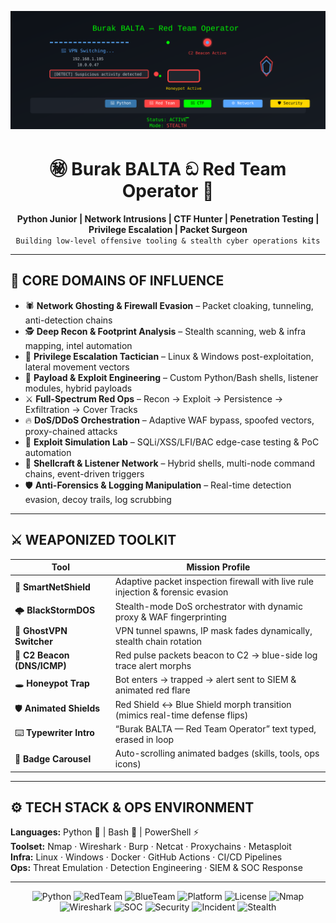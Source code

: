 ![header](./header.svg)

<h1 align="center"> ㊙️ Burak BALTA ඞ Red Team Operator 🥋 </h1>

<p align="center">
<b>Python Junior | Network Intrusions | CTF Hunter | Penetration Testing | Privilege Escalation | Packet Surgeon</b><br>
<code>Building low-level offensive tooling & stealth cyber operations kits</code>
</p>

---

## 🧠 CORE DOMAINS OF INFLUENCE
- 🕷️ **Network Ghosting & Firewall Evasion** – Packet cloaking, tunneling, anti-detection chains  
- 🕵️ **Deep Recon & Footprint Analysis** – Stealth scanning, web & infra mapping, intel automation  
- 🚪 **Privilege Escalation Tactician** – Linux & Windows post-exploitation, lateral movement vectors  
- 🧰 **Payload & Exploit Engineering** – Custom Python/Bash shells, listener modules, hybrid payloads  
- ⚔️ **Full-Spectrum Red Ops** – Recon → Exploit → Persistence → Exfiltration → Cover Tracks  
- 🔥 **DoS/DDoS Orchestration** – Adaptive WAF bypass, spoofed vectors, proxy-chained attacks  
- 🧪 **Exploit Simulation Lab** – SQLi/XSS/LFI/BAC edge-case testing & PoC automation  
- 🐚 **Shellcraft & Listener Network** – Hybrid shells, multi-node command chains, event-driven triggers  
- 🛡️ **Anti-Forensics & Logging Manipulation** – Real-time detection evasion, decoy trails, log scrubbing  

---

## ⚔️ WEAPONIZED TOOLKIT

| Tool | Mission Profile |
|------|----------------|
| 🧠 **SmartNetShield** | Adaptive packet inspection firewall with live rule injection & forensic evasion |
| 🌩 **BlackStormDOS** | Stealth-mode DoS orchestrator with dynamic proxy & WAF fingerprinting |
| 👻 **GhostVPN Switcher** | VPN tunnel spawns, IP mask fades dynamically, stealth chain rotation |
| 📡 **C2 Beacon (DNS/ICMP)** | Red pulse packets beacon to C2 → blue-side log trace alert morphs |
| 🕳 **Honeypot Trap** | Bot enters → trapped → alert sent to SIEM & animated red flare |
| 🛡 **Animated Shields** | Red Shield ↔ Blue Shield morph transition (mimics real-time defense flips) |
| ⌨️ **Typewriter Intro** | “Burak BALTA — Red Team Operator” text typed, erased in loop |
| 🪩 **Badge Carousel** | Auto-scrolling animated badges (skills, tools, ops icons) |

---

## ⚙️ TECH STACK & OPS ENVIRONMENT

**Languages:** Python 🐍 | Bash 🧨 | PowerShell ⚡  
**Toolset:** Nmap · Wireshark · Burp · Netcat · Proxychains · Metasploit  
**Infra:** Linux · Windows · Docker · GitHub Actions · CI/CD Pipelines  
**Ops:** Threat Emulation · Detection Engineering · SIEM & SOC Response  

---

<div align="center">

![Python](https://img.shields.io/badge/python-3.10-blue?logo=python&style=flat)
![RedTeam](https://img.shields.io/badge/type-red--team-critical?style=flat)
![BlueTeam](https://img.shields.io/badge/type-blue--team-informational?style=flat)
![Platform](https://img.shields.io/badge/platform-linux%20%7C%20windows-informational?style=flat)
![License](https://img.shields.io/badge/license-MIT-green)
![Nmap](https://img.shields.io/badge/Nmap-scan-red?style=flat&logo=nmap)
![Wireshark](https://img.shields.io/badge/Wireshark-capture-blue?style=flat&logo=wireshark)
![SOC](https://img.shields.io/badge/SOC-active-green?style=flat)
![Security](https://img.shields.io/badge/security-monitoring-red?style=flat)
![Incident](https://img.shields.io/badge/incident-response-yellow?style=flat)
![Stealth](https://img.shields.io/badge/stealth-activated-darkgreen?style=flat)

</div>
